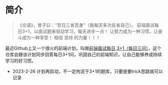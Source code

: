 # 简介

> 《论语》，曾子曰：“吾日三省吾身”（我每天多次反省自己）。
> 前端面试每日3+1，以面试题来驱动学习，每天进步一点！
> 让努力成为一种习惯，让奋斗成为一种享受！ 相信 坚持 的力量！！！

最近Github上又一个很火的前端计划，叫做[前端面试每日 3+1（每日三问）](https://github.com/haizlin/fe-interview?utm_source=gold_browser_extension)，这个仓库会跟该计划同步回答每日3+1问，巩固自己的前端知识，让自己能够养成持续学习的好习惯。

+ 2023-2-26 计划再启动，不一定拘泥于3+1的题库，只要是要trick思路就可以记录
